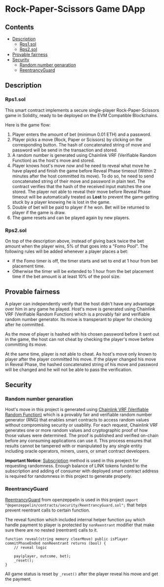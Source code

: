 # Rock-Paper-Scissors Game DApp

## Contents

* [Description](#description)
    * [Rps1.sol](#Rps1sol)
    * [Rps2.sol](#Rps2sol)
* [Provable fairness](#Provable-fairness)
* [Security](#Security)
    * [Random number genaration](#Random-number-genaration)
    * [ReentrancyGuard](ReentrancyGuard)

## Description

### Rps1.sol

This smart contract implements a secure single-player Rock-Paper-Scissors game in Solidity, ready to be deployed on the EVM Compatible Blockchains.

Here is the game flow:
1. Player enters the amount of bet (minimun 0.01 ETH) and a password.
2. Player picks a move (Rock, Paper or Scissors) by clicking on the corresponding button. The hash of concatenated string of move and password will be send in the transaction and stored.
3. A random number is generated using Chainlink VRF (Verifiable Random Function) as the host's move and stored.
4. Player knows host's move now and he need to reveal what move he have played and finish the game before Reveal Phase timeout (Within 2 minutes after the host committed its move). To do so, he need to send concatenated string of their move and password in plain text. The contract verifies that the hash of the received input matches the one stored. The player not able to reveal their move before Reveal Phase timeout will be automatically treated as **Lost** to prevent the game getting stuck by a player knowing he is lost in the game.
5. Double of bet will be paid to player if he won. Bet will be returned to player if the game is draw. 
6. The game resets and can be played again by new players.

### Rps2.sol

On top of the description above, instead of giving back twice the bet amount when the player wins, 5% of that goes into a "Fomo Pool". The following rules will be added whenever a player places a bet:

- If the Fomo timer is off, the timer starts and set to end at 1 hour from bet placement time.
- Otherwise the timer will be extended to 1 hour from the bet placement time if the bet amount is at least 10% of the pool size.

## Provable fairness

A player can independently verify that the host didn't have any advantage over him in any game he played. Host's move is generated using Chainlink VRF (Verifiable Random Function) which is a provably fair and verifiable random number generator. Its move is transperant to player for checking after he committed.

As the move of player is hashed with his chosen password before it sent out in the game,
the host can not cheat by checking the player's move before committing its move.

At the same time, player is not able to cheat. As host's move only known to player after the player committed his move. If the player changed his move in Reveal Phase, the hashed concatenated string of his move and password will be changed and he will not be able to pass the verification.

## Security

### Random number genaration

Host's move in this project is generated using [Chainlink VRF (Verifiable Random Function)](https://docs.chain.link/vrf/v2/introduction) which is a provably fair and verifiable random number generator (RNG) that enables smart contracts to access random values without compromising security or usability. For each request, Chainlink VRF generates one or more random values and cryptographic proof of how those values were determined. The proof is published and verified on-chain before any consuming applications can use it. This process ensures that results cannot be tampered with or manipulated by any single entity including oracle operators, miners, users, or smart contract developers.

**Important Notice**: [Subscription](https://docs.chain.link/vrf/v2/subscription) method is used in this proeject for requesting randomness. Enough balance of LINK tokens funded to the subscription and adding of consumer with deployed smart contract address is required for randomness in this project to generate properly.

### ReentrancyGuard

[ReentrancyGuard](https://docs.openzeppelin.com/contracts/4.x/api/security#ReentrancyGuard) from openzeppelin is used in this project
`import "@openzeppelin/contracts/security/ReentrancyGuard.sol";`
that helps prevent reentrant calls to certain function.

The reveal function which included internal helper function `pay` which handle payment to player is protected by `nonReentrant` modifier that make sure there are no nested (reentrant) calls to it.

```solidity
function reveal(string memory clearMove) public isPlayer commitPhaseEnded nonReentrant returns (bool) {
    // reveal logic
    
    pay(player, outcome, bet);
    _reset();
}
```

All game status is reset by `_reset()` after the player reveal his move and get the payment.

